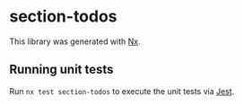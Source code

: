 # section-todos

This library was generated with [Nx](https://nx.dev).

## Running unit tests

Run `nx test section-todos` to execute the unit tests via [Jest](https://jestjs.io).
